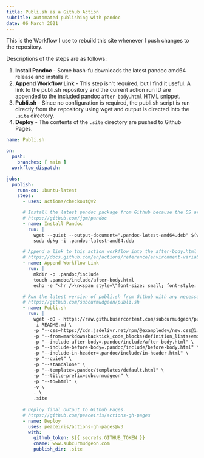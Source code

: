 ```yaml
---
title: Publi.sh as a Github Action
subtitle: automated publishing with pandoc
date: 06 March 2021
---
```


This is the Workflow I use to rebuild this site whenever I push changes to the repository.

Descriptions of the steps are as follows:

1. **Install Pandoc** - Some bash-fu downloads the latest pandoc amd64 release and installs it.
2. **Append Workflow Link** - This step isn't required, but I find it useful. A link to the publi.sh repository and the current action run ID are appended to the included pandoc `after-body.html` HTML snippet.
3. **Publi.sh** - Since no configuration is required, the publi.sh script is run directly from the repository using wget and output is directed into the `.site` directory.
4. **Deploy** - The contents of the `.site` directory are pushed to Github Pages.

```yaml
name: Publi.sh

on:
  push:
    branches: [ main ]
  workflow_dispatch:

jobs:
  publish:
    runs-on: ubuntu-latest
    steps:
      - uses: actions/checkout@v2

      # Install the latest pandoc package from Github because the OS archives are always out of date.
      # https://github.com/jgm/pandoc
      - name: Install Pandoc
        run: |
          wget --quiet --output-document=".pandoc-latest-amd64.deb" $(wget -qO - https://api.github.com/repos/jgm/pandoc/releases | grep browser_download_url | grep '64[.]deb' | head -n 1 | cut -d '"' -f 4)
          sudo dpkg -i .pandoc-latest-amd64.deb

      # Append a link to this action workflow into the after-body.html template.
      # https://docs.github.com/en/actions/reference/environment-variables
      - name: Append Workflow Link
        run: |
          mkdir -p .pandoc/include
          touch .pandoc/include/after-body.html
          echo -e "<hr />\n<span style=\"font-size: small; font-style: italic;\">\n\t<a href=\"https://www.github.com/subcurmudgeon/publi.sh\" target=\"_blank\">publi.sh</a> &rarr; <a href=\"$GITHUB_SERVER_URL/$GITHUB_REPOSITORY/actions/runs/$GITHUB_RUN_ID\" target=\"_blank\">$(echo $GITHUB_SHA | cut -c 1-7)</a>\n</span>" >> .pandoc/include/after-body.html

      # Run the latest version of publi.sh from Github with any necessary arguments.
      # https://github.com/subcurmudgeon/publi.sh
      - name: Publi.sh
        run: |
          wget -qO - https://raw.githubusercontent.com/subcurmudgeon/publi.sh/main/publi.sh | bash -s -- \
          -i README.md \
          -p "--css=https://cdn.jsdelivr.net/npm/@exampledev/new.css@1.1.2/new.min.css" \
          -p "--from=markdown+backtick_code_blocks+definition_lists+emoji+fancy_lists+fenced_code_attributes+line_blocks+markdown_in_html_blocks+task_lists+yaml_metadata_block" \
          -p "--include-after-body=.pandoc/include/after-body.html" \
          -p "--include-before-body=.pandoc/include/before-body.html" \
          -p "--include-in-header=.pandoc/include/in-header.html" \
          -p "--quiet" \
          -p "--standalone" \
          -p "--template=.pandoc/templates/default.html" \
          -p "--title-prefix=subcurmudgeon" \
          -p "--to=html" \
          -v \
          . \
          .site
      
      # Deploy final output to Github Pages.
      # https://github.com/peaceiris/actions-gh-pages
      - name: Deploy
        uses: peaceiris/actions-gh-pages@v3
        with:
          github_token: ${{ secrets.GITHUB_TOKEN }}
          cname: www.subcurmudgeon.com
          publish_dir: .site
```
